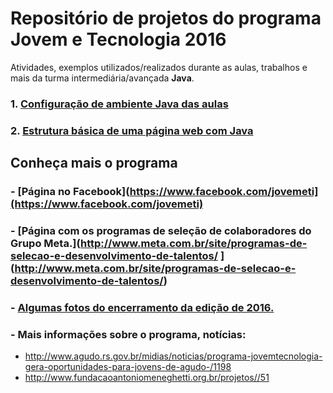 # Repositório de projetos do programa Jovem e Tecnologia 2016

Atividades, exemplos utilizados/realizados durante as aulas, trabalhos e mais da turma intermediária/avançada **Java**.

### 1. [Configuração de ambiente Java das aulas](https://docs.google.com/document/d/16nO_JeA2xtCya6JeufP7dwL4xiX4FKKRSgctqqX6kNg/edit?usp=sharing)
### 2. [Estrutura básica de uma página web com Java](https://drive.google.com/file/d/0B54-Jdngy_9uMWJwc3N2WjJ1eVU/view?usp=sharing)

## Conheça mais o programa

### - [Página no Facebook](https://www.facebook.com/jovemeti](https://www.facebook.com/jovemeti)

### - [Página com os programas de seleção de colaboradores do Grupo Meta.](http://www.meta.com.br/site/programas-de-selecao-e-desenvolvimento-de-talentos/	](http://www.meta.com.br/site/programas-de-selecao-e-desenvolvimento-de-talentos/)

### - [Algumas fotos do encerramento da edição de 2016.](https://www.facebook.com/jovemeti/photos/?tab=album&album_id=591869841021252)

### - Mais informações sobre o programa, notícias:
- http://www.agudo.rs.gov.br/midias/noticias/programa-jovemtecnologia-gera-oportunidades-para-jovens-de-agudo-/1198
- http://www.fundacaoantoniomeneghetti.org.br/projetos//51
